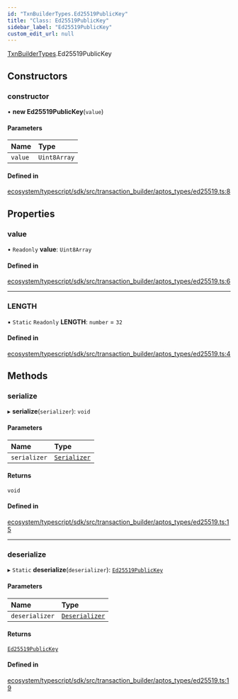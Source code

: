 ```yaml
---
id: "TxnBuilderTypes.Ed25519PublicKey"
title: "Class: Ed25519PublicKey"
sidebar_label: "Ed25519PublicKey"
custom_edit_url: null
---
```


[TxnBuilderTypes](../namespaces/TxnBuilderTypes.md).Ed25519PublicKey

## Constructors

### constructor

• **new Ed25519PublicKey**(`value`)

#### Parameters

| Name | Type |
| :------ | :------ |
| `value` | `Uint8Array` |

#### Defined in

[ecosystem/typescript/sdk/src/transaction_builder/aptos_types/ed25519.ts:8](https://github.com/aptos-labs/aptos-core/blob/fb73eb358/ecosystem/typescript/sdk/src/transaction_builder/aptos_types/ed25519.ts#L8)

## Properties

### value

• `Readonly` **value**: `Uint8Array`

#### Defined in

[ecosystem/typescript/sdk/src/transaction_builder/aptos_types/ed25519.ts:6](https://github.com/aptos-labs/aptos-core/blob/fb73eb358/ecosystem/typescript/sdk/src/transaction_builder/aptos_types/ed25519.ts#L6)

___

### LENGTH

▪ `Static` `Readonly` **LENGTH**: `number` = `32`

#### Defined in

[ecosystem/typescript/sdk/src/transaction_builder/aptos_types/ed25519.ts:4](https://github.com/aptos-labs/aptos-core/blob/fb73eb358/ecosystem/typescript/sdk/src/transaction_builder/aptos_types/ed25519.ts#L4)

## Methods

### serialize

▸ **serialize**(`serializer`): `void`

#### Parameters

| Name | Type |
| :------ | :------ |
| `serializer` | [`Serializer`](BCS.Serializer.md) |

#### Returns

`void`

#### Defined in

[ecosystem/typescript/sdk/src/transaction_builder/aptos_types/ed25519.ts:15](https://github.com/aptos-labs/aptos-core/blob/fb73eb358/ecosystem/typescript/sdk/src/transaction_builder/aptos_types/ed25519.ts#L15)

___

### deserialize

▸ `Static` **deserialize**(`deserializer`): [`Ed25519PublicKey`](TxnBuilderTypes.Ed25519PublicKey.md)

#### Parameters

| Name | Type |
| :------ | :------ |
| `deserializer` | [`Deserializer`](BCS.Deserializer.md) |

#### Returns

[`Ed25519PublicKey`](TxnBuilderTypes.Ed25519PublicKey.md)

#### Defined in

[ecosystem/typescript/sdk/src/transaction_builder/aptos_types/ed25519.ts:19](https://github.com/aptos-labs/aptos-core/blob/fb73eb358/ecosystem/typescript/sdk/src/transaction_builder/aptos_types/ed25519.ts#L19)
